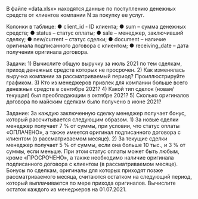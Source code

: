 В файле «data.xlsx» находятся данные по поступлению денежных средств от
клиентов компании N за покупку ее услуг.

Колонки в таблице:
  ● client_id - ID клиента;
  ● sum – сумма денежных средств;
  ● status – статус оплаты;
  ● sale – менеджер, заключивший сделку;
  ● new/current – статус сделки;
  ● document – наличие оригинала подписанного договора с клиентом;
  ● receiving_date – дата получения оригинала договора.

Задачи:
    1) Вычислите общую выручку за июль 2021 по тем сделкам, приход денежных
    средств которых не просрочен.
    2) Как изменялась выручка компании за рассматриваемый период?
    Проиллюстрируйте графиком.
    3) Кто из менеджеров привлек для компании больше всего денежных средств в
    сентябре 2021?
    4) Какой тип сделок (новая/текущая) был преобладающим в октябре 2021?
    5) Сколько оригиналов договора по майским сделкам было получено в июне 2021?


Задание:
За каждую заключенную сделку менеджер получает бонус, который рассчитывается
следующим образом.
    1) За новые сделки менеджер получает 7 % от суммы, при условии, что статус
    оплаты «ОПЛАЧЕНО», а также имеется оригинал подписанного договора с
    клиентом (в рассматриваемом месяце).
    2) За текущие сделки менеджер получает 5 % от суммы, если она больше 10 тыс.,
    и 3 % от суммы, если меньше. При этом статус оплаты может быть любым,
    кроме «ПРОСРОЧЕНО», а также необходимо наличие оригинала подписанного
    договора с клиентом (в рассматриваемом месяце).
  Бонусы по сделкам, оригиналы для которых приходят позже рассматриваемого
  месяца, считаются остатком на следующий период, который выплачивается по мере
  прихода оригиналов. Вычислите остаток каждого из менеджеров на 01.07.2021.
  

